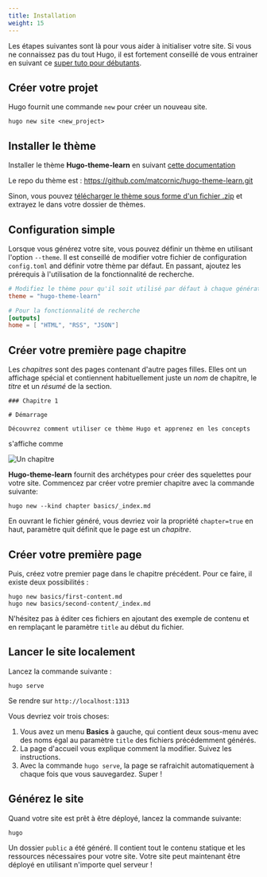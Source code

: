 ```yaml
---
title: Installation
weight: 15
---
```


Les étapes suivantes sont là pour vous aider à initialiser votre site. Si vous ne connaissez pas du tout Hugo, il est fortement conseillé de vous entrainer en suivant ce [super tuto pour débutants](https://gohugo.io/overview/quickstart/).

## Créer votre projet

Hugo fournit une commande `new` pour créer un nouveau site.

```
hugo new site <new_project>
```

## Installer le thème

Installer le thème **Hugo-theme-learn** en suivant [cette documentation](https://gohugo.io/themes/installing/)

Le repo du thème est : https://github.com/matcornic/hugo-theme-learn.git

Sinon, vous pouvez [télécharger le thème sous forme d'un fichier .zip](https://github.com/matcornic/hugo-theme-learn/archive/master.zip) et extrayez le dans votre dossier de thèmes.

## Configuration simple

Lorsque vous générez votre site, vous pouvez définir un thème en utilisant l'option `--theme`. Il est conseillé de modifier votre fichier de configuration `config.toml` and définir votre thème par défaut. En passant, ajoutez les prérequis à l'utilisation de la fonctionnalité de recherche.

```toml
# Modifiez le thème pour qu'il soit utilisé par défaut à chaque génération de site.
theme = "hugo-theme-learn"

# Pour la fonctionnalité de recherche
[outputs]
home = [ "HTML", "RSS", "JSON"]
```

## Créer votre première page chapitre

Les *chapitres* sont des pages contenant d'autre pages filles. Elles ont un affichage spécial et contiennent habituellement juste un _nom_ de chapitre, le _titre_ et un _résumé_ de la section.

```
### Chapitre 1

# Démarrage

Découvrez comment utiliser ce thème Hugo et apprenez en les concepts
```

s'affiche comme

![Un chapitre](/en/basics/installation/images/chapter.png?classes=shadow&width=60pc)

**Hugo-theme-learn** fournit des archétypes pour créer des squelettes pour votre site. Commencez par créer votre premier chapitre avec la commande suivante:

```
hugo new --kind chapter basics/_index.md
```

En ouvrant le fichier généré, vous devriez voir la propriété `chapter=true` en haut, paramètre quit définit que le page est un _chapitre_.

## Créer votre première page

Puis, créez votre premier page dans le chapitre précédent. Pour ce faire, il existe deux possibilités :

```
hugo new basics/first-content.md
hugo new basics/second-content/_index.md
```

N'hésitez pas à éditer ces fichiers en ajoutant des exemple de contenu et en remplaçant le paramètre `title` au début du fichier. 

## Lancer le site localement

Lancez la commande suivante :

```
hugo serve
```

Se rendre sur `http://localhost:1313`

Vous devriez voir trois choses:

1. Vous avez un menu **Basics** à gauche, qui contient deux sous-menu avec des noms égal au paramètre `title` des fichiers précédemment générés.
2. La page d'accueil vous explique comment la modifier. Suivez les instructions.
3. Avec la commande `hugo serve`, la page se rafraichit automatiquement à chaque fois que vous sauvegardez. Super !

## Générez le site

Quand votre site est prêt à être déployé, lancez la commande suivante:

```
hugo
```

Un dossier `public` a été généré. Il contient tout le contenu statique et les ressources nécessaires pour votre site. Votre site peut maintenant être déployé en utilisant n'importe quel serveur !
